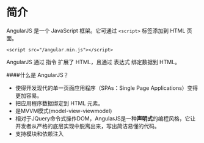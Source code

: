 # 简介

AngularJS 是一个 JavaScript 框架。它可通过 ```<script>``` 标签添加到 HTML 页面。

```<script src="/angular.min.js"></script>```

AngularJS 通过 指令 扩展了 HTML，且通过 表达式 绑定数据到 HTML。

####什么是 AngularJS？
* 使得开发现代的单一页面应用程序（SPAs：Single Page Applications）变得更加容易。
* 把应用程序数据绑定到 HTML 元素。
* 是MVVM模式(model-view-viewmodel)
* 相对于JQuery命令式操作DOM，AngularJS是一种**声明式**的编程风格，它让开发者从严格的底层实现中脱离出来，写出简洁易懂的代码。
* 支持模块和依赖注入
